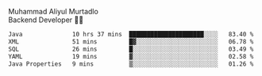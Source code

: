 Muhammad Aliyul Murtadlo
<br>
Backend Developer 👨‍💻
<br>
<!--START_SECTION:waka-->

```txt
Java              10 hrs 37 mins  █████████████████████░░░░   83.40 %
XML               51 mins         █▓░░░░░░░░░░░░░░░░░░░░░░░   06.78 %
SQL               26 mins         █░░░░░░░░░░░░░░░░░░░░░░░░   03.49 %
YAML              19 mins         ▓░░░░░░░░░░░░░░░░░░░░░░░░   02.58 %
Java Properties   9 mins          ▒░░░░░░░░░░░░░░░░░░░░░░░░   01.26 %
```

<!--END_SECTION:waka-->
